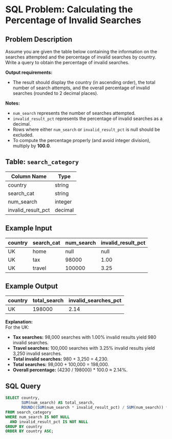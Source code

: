 # SQL Problem: Calculating the Percentage of Invalid Searches

## Problem Description
Assume you are given the table below containing the information on the searches attempted and the percentage of invalid searches by country. Write a query to obtain the percentage of invalid searches.

**Output requirements:**  
- The result should display the country (in ascending order), the total number of search attempts, and the overall percentage of invalid searches (rounded to 2 decimal places).

**Notes:**
- `num_search` represents the number of searches attempted.
- `invalid_result_pct` represents the percentage of invalid searches as a decimal.
- Rows where either `num_search` or `invalid_result_pct` is null should be excluded.
- To compute the percentage properly (and avoid integer division), multiply by **100.0**.

## Table: `search_category`
| Column Name        | Type    |
|--------------------|---------|
| country            | string  |
| search_cat         | string  |
| num_search         | integer |
| invalid_result_pct | decimal |

## Example Input
| country | search_cat | num_search | invalid_result_pct |
|---------|------------|------------|--------------------|
| UK      | home       | null       | null               |
| UK      | tax        | 98000      | 1.00               |
| UK      | travel     | 100000     | 3.25               |

## Example Output
| country | total_search | invalid_searches_pct |
|---------|--------------|----------------------|
| UK      | 198000       | 2.14                 |

**Explanation:**  
For the UK:
- **Tax searches:** 98,000 searches with 1.00% invalid results yield 980 invalid searches.
- **Travel searches:** 100,000 searches with 3.25% invalid results yield 3,250 invalid searches.
- **Total invalid searches:** 980 + 3,250 = 4,230.
- **Total searches:** 98,000 + 100,000 = 198,000.
- **Overall percentage:** (4230 / 198000) * 100.0 ≈ 2.14%.

## SQL Query
```sql
SELECT country,
       SUM(num_search) AS total_search,
       ROUND((SUM(num_search * invalid_result_pct) / SUM(num_search)) * 100.0, 2) AS invalid_searches_pct
FROM search_category
WHERE num_search IS NOT NULL
  AND invalid_result_pct IS NOT NULL
GROUP BY country
ORDER BY country ASC;
